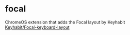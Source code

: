 # focal
ChromeOS extension that adds the Focal layout by Keyhabit  
[Keyhabit/Focal-keyboard-layout](https://github.com/Keyhabit/Focal-keyboard-layout/)
